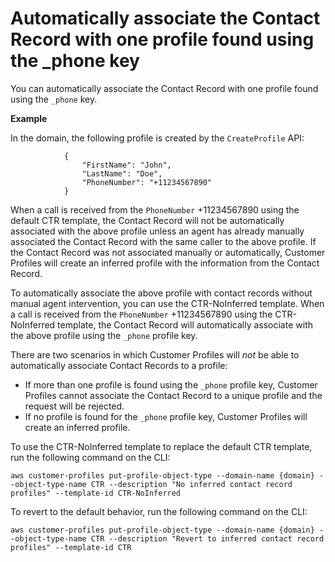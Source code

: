 # Automatically associate the Contact Record with one profile found using the \_phone key<a name="auto-associate-profile-using-phone-profile-key"></a>

You can automatically associate the Contact Record with one profile found using the `_phone` key\.

**Example**

In the domain, the following profile is created by the `CreateProfile` API:

```
            {
                "FirstName": "John",
                "LastName": "Doe",
                "PhoneNumber": "+11234567890"
            }
```

When a call is received from the `PhoneNumber` \+11234567890 using the default CTR template, the Contact Record will not be automatically associated with the above profile unless an agent has already manually associated the Contact Record with the same caller to the above profile\. If the Contact Record was not associated manually or automatically, Customer Profiles will create an inferred profile with the information from the Contact Record\.

To automatically associate the above profile with contact records without manual agent intervention, you can use the CTR\-NoInferred template\. When a call is received from the `PhoneNumber` \+11234567890 using the CTR\-NoInferred template, the Contact Record will automatically associate with the above profile using the `_phone` profile key\.

There are two scenarios in which Customer Profiles will *not* be able to automatically associate Contact Records to a profile:
+ If more than one profile is found using the `_phone` profile key, Customer Profiles cannot associate the Contact Record to a unique profile and the request will be rejected\.
+ If no profile is found for the `_phone` profile key, Customer Profiles will create an inferred profile\.

To use the CTR\-NoInferred template to replace the default CTR template, run the following command on the CLI:

`aws customer-profiles put-profile-object-type --domain-name {domain} --object-type-name CTR --description "No inferred contact record profiles" --template-id CTR-NoInferred`

To revert to the default behavior, run the following command on the CLI:

`aws customer-profiles put-profile-object-type --domain-name {domain} --object-type-name CTR --description "Revert to inferred contact record profiles" --template-id CTR`